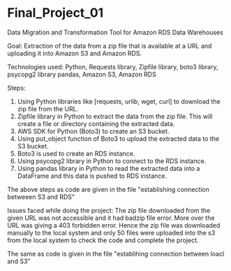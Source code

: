 # Final_Project_01
Data Migration and Transformation Tool for Amazon RDS Data Warehouses

Goal: Extraction of the data from a zip file that is available at a URL and uploading it into Amazon S3 and Amazon RDS.

Technologies used: Python, Requests library, Zipfile library, boto3 library, psycopg2 library pandas, Amazon S3, Amazon RDS

Steps:
1.	Using Python libraries like [requests, urlib, wget, curl] to download the zip file from the URL. 
2.	Zipfile library in Python to extract the data from the zip file. This will create a file or directory containing the extracted data.
3.	AWS SDK for Python (Boto3) to create an S3 bucket.
4.	Using put_object function of Boto3 to upload the extracted data to the S3 bucket.
5.	Boto3 is used to create an RDS instance.
6.	Using psycopg2 library in Python to connect to the RDS instance.
7.	Using pandas library in Python to read the extracted data into a DataFrame and this data is pushed to RDS instance.

The above steps as code are given in the file "establishing connection betweeen S3 and RDS" 

Issues faced while doing the project:
The zip file downloaded from the given URL was not accessible and it had badzip file error. More over the URL was giving a 403 forbidden error. Hence the zip file was downloaded manually to the local system and only 50 files were uploaded into the s3 from the local system to check the code and complete the project.

The same as code is given in the file "establihing connection between loacl and S3"


